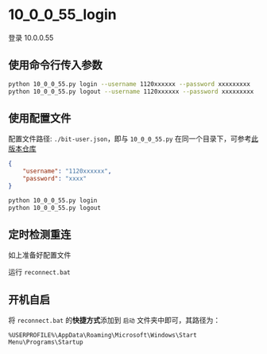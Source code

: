 # 10_0_0_55_login

登录 10.0.0.55

## 使用命令行传入参数

```bash
python 10_0_0_55.py login --username 1120xxxxxx --password xxxxxxxxx
python 10_0_0_55.py logout --username 1120xxxxxx --password xxxxxxxxx
```

## 使用配置文件
配置文件路径: `./bit-user.json`，即与 `10_0_0_55.py` 在同一个目录下，可参考[此版本仓库](https://github.com/KiwiXR/10_0_0_55_login/blob/77f8ea2ea8c88508113eb8666ea4488becdd7ca3/bit-user.json)
```json
{
    "username": "1120xxxxxx",
    "password": "xxxx"
}
```
```bash
python 10_0_0_55.py login
python 10_0_0_55.py logout
```

## 定时检测重连
如上准备好配置文件

运行 `reconnect.bat`

## 开机自启
将 `reconnect.bat` 的**快捷方式**添加到 `启动` 文件夹中即可，其路径为：
```text
%USERPROFILE%\AppData\Roaming\Microsoft\Windows\Start Menu\Programs\Startup
```
